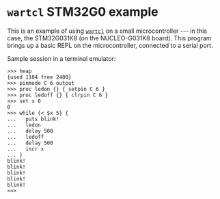 # `wartcl` STM32G0 example

This is an example of using [`wartcl`] on a small microcontroller --- in this
case, the STM32G031K8 (on the NUCLEO-G031K8 board). This program brings up a
basic REPL on the microcontroller, connected to a serial port.

Sample session in a terminal emulator:

```
>>> heap
{used 1104 free 2480}
>>> pinmode C 6 output
>>> proc ledon {} { setpin C 6 }
>>> proc ledoff {} { clrpin C 6 }
>>> set x 0
0
>>> while {< $x 5} {
...   puts blink!
...   ledon
...   delay 500
...   ledoff
...   delay 500
...   incr x
... }
blink!
blink!
blink!
blink!
blink!
>>>
```

[`wartcl`]: https://crates.io/crates/wartcl
